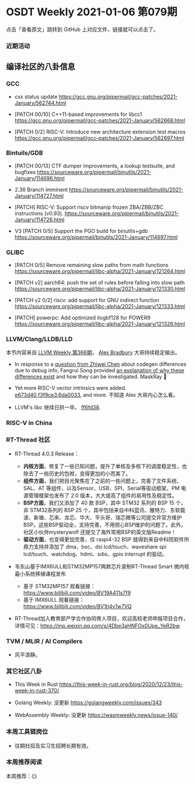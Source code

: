# OSDT Weekly 2021-01-06 第079期

点击「查看原文」跳转到 GitHub 上对应文件，链接就可以点击了。

### 近期活动


## 编译社区的八卦信息


### GCC

- cxx status update
  https://gcc.gnu.org/pipermail/gcc-patches/2021-January/562744.html

- [PATCH 00/10] C++11-based improvements for libcc1
  https://gcc.gnu.org/pipermail/gcc-patches/2021-January/562668.html

- [PATCH 0/2] RISC-V: Introduce new architecture extension test macros
  https://gcc.gnu.org/pipermail/gcc-patches/2021-January/562697.html

### Bintuils/GDB
- [PATCH 00/13] CTF dumper improvements, a lookup testsuite, and bugfixes
  https://sourceware.org/pipermail/binutils/2021-January/114696.html

- 2.36 Branch imminent
  https://sourceware.org/pipermail/binutils/2021-January/114727.html

- [PATCH] RISC-V: Support riscv bitmanip frozen ZBA/ZBB/ZBC instructions (v0.93).
  https://sourceware.org/pipermail/binutils/2021-January/114726.html

- V3 [PATCH 0/5] Support the PGO build for binutils+gdb
  https://sourceware.org/pipermail/binutils/2021-January/114697.html

### GLIBC

- [PATCH 0/5] Remove remaining slow paths from math functions
  https://sourceware.org/pipermail/libc-alpha/2021-January/121264.html

- [PATCH v2] aarch64: push the set of rules before falling into slow path
  https://sourceware.org/pipermail/libc-alpha/2021-January/121330.html

- [PATCH v2 0/2] riscv: add support for GNU indirect function
  https://sourceware.org/pipermail/libc-alpha/2021-January/121333.html

- [PATCH] powerpc: Add optimized ilogbf128 for POWER9
  https://sourceware.org/pipermail/libc-alpha/2021-January/121326.html

### LLVM/Clang/LLDB/LLD

本节内容来自 [LLVM Weekly 第366期](http://llvmweekly.org/issue/366)，
[Alex Bradbury](https://www.linkedin.com/in/alex-bradbury/) 大哥持续稳定输出。

* In response to a [question from Zhiwei Chen](http://lists.llvm.org/pipermail/llvm-dev/2020-December/147529.html) about codegen differences due to debug info, Fangrui Song provided [an explanation of why these differences exist](http://lists.llvm.org/pipermail/llvm-dev/2020-December/147534.html) and how they can be investigated.
  MaskRay 🎉

* Yet more RISC-V vector intrinsics were added.
  [e673d40](https://reviews.llvm.org/rGe673d4019947),[f3f9ce3](https://reviews.llvm.org/rGf3f9ce3b7948),[6da0033](https://reviews.llvm.org/rG6da00336248c), and more.
  不知道 Alex 大哥内心怎么看。

* LLVM's libc 继续日拱一卒。 [ff6fd38](https://reviews.llvm.org/rGff6fd3855244).

### RISC-V in China


### RT-Thread 社区

- RT-Thread 4.0.3 Release：
  - **内核方面**，修复了一些已知问题，提升了单核及多核下的调度稳定性，也除去了一些历史的包袱，变得更加的小而美了。
  - **组件方面**，我们把目光聚焦在了之前的一些问题上，完善了文件系统、SAL、AT 等组件，以及Sensor、USB、SPI、Serial等驱动框架，PM 电源管理框架也发布了 2.0 版本，大大提高了组件的易用性及稳定性。
  - **BSP方面**，我们又添加了 40 款 BSP，其中 STM32 系列的 BSP 15 个，非 STM32系列的 BSP 25 个，其中包括来自中科蓝讯、雅特力、东软载波、新塘、芯来、龙芯、华大、平头哥、瑞芯微等公司提交并官方维护 BSP。这些BSP驱动全，支持完善，不用担心BSP维护的问题了。此外，社区小伙伴mysterywolf 还提交了海外常用BSP的英文版Readme！
  - **驱动方面**，也变得更加完善，仅 raspi4-32 BSP 就得到来自中科院软件所鼎力支持并添加了 dma、bsc、dsi lcd/touch、waveshare spi lcd/touch、watchdog、hdmi、sdio、gpio interrupt 的驱动。

- 韦东山基于IMX6ULL和STM32MP157两款芯片录制RT-Thread Smart 微内核最小系统移植课程发布
  - 基于 STM32MP157 观看链接：  https://www.bilibili.com/video/BV19A411s7f9
  - 基于 IMX6ULL 观看链接：https://www.bilibili.com/video/BV1ti4y1w7VQ

- RT-Thread加入教育部产学合作协同育人项目，欢迎高校老师申报项目合作，详情可见：https://mp.weixin.qq.com/s/4Dbe3aHNFOx0Upe_YeR2bw

### TVM / MLIR / AI Compilers

- 风平浪静。

### 其它社区八卦

- This Week in Rust
  https://this-week-in-rust.org/blog/2020/12/23/this-week-in-rust-370/

- Golang Weekly: 没更新
  https://golangweekly.com/issues/343

- WebAssembly Weekly: 没更新
  https://wasmweekly.news/issue-140/

### 本周工具链岗位

- 往期社招及实习生招聘长期有效。


### 本周推荐阅读

本周推荐：《》
